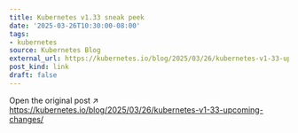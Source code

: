 ```yaml
---
title: Kubernetes v1.33 sneak peek
date: '2025-03-26T10:30:00-08:00'
tags:
- kubernetes
source: Kubernetes Blog
external_url: https://kubernetes.io/blog/2025/03/26/kubernetes-v1-33-upcoming-changes/
post_kind: link
draft: false
---
```

Open the original post ↗ https://kubernetes.io/blog/2025/03/26/kubernetes-v1-33-upcoming-changes/
